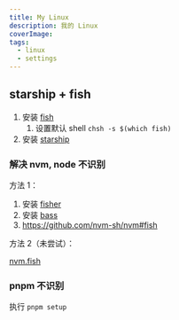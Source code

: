 ```yaml
---
title: My Linux
description: 我的 Linux
coverImage: 
tags:
  - linux
  - settings
---
```


## starship + fish

1. 安装 [fish](https://github.com/fish-shell/fish-shell#packages-for-linux)
	1. 设置默认 shell `chsh -s $(which fish)`
2. 安装 [starship](https://github.com/starship/starship#-installation)

### 解决 nvm, node 不识别

方法 1：

1. 安装 [fisher](https://github.com/jorgebucaran/fisher#installation)
2. 安装 [bass](https://github.com/edc/bass#with-fisher)
3. <https://github.com/nvm-sh/nvm#fish>

方法 2（未尝试）：

[nvm.fish](https://github.com/jorgebucaran/nvm.fish)

### pnpm 不识别

执行 `pnpm setup`